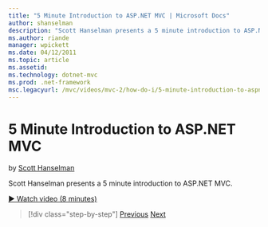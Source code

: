 ```yaml
---
title: "5 Minute Introduction to ASP.NET MVC | Microsoft Docs"
author: shanselman
description: "Scott Hanselman presents a 5 minute introduction to ASP.NET MVC."
ms.author: riande
manager: wpickett
ms.date: 04/12/2011
ms.topic: article
ms.assetid: 
ms.technology: dotnet-mvc
ms.prod: .net-framework
msc.legacyurl: /mvc/videos/mvc-2/how-do-i/5-minute-introduction-to-aspnet-mvc
---
```

5 Minute Introduction to ASP.NET MVC
====================
by [Scott Hanselman](https://github.com/shanselman)

Scott Hanselman presents a 5 minute introduction to ASP.NET MVC.

[&#9654; Watch video (8 minutes)](https://channel9.msdn.com/Blogs/ASP-NET-Site-Videos/5-minute-introduction-to-aspnet-mvc)

>[!div class="step-by-step"] [Previous](aspnet-mvc-2-render-action.md) [Next](how-to-best-learn-asp-net-mvc.md)